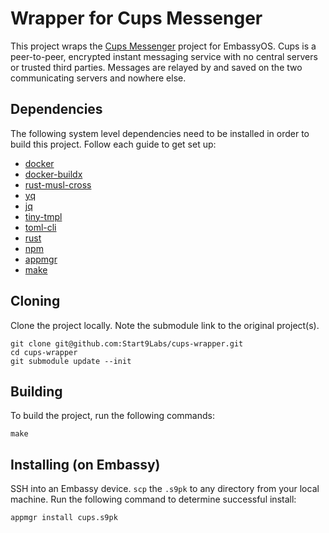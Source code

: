 # Wrapper for Cups Messenger

This project wraps the [Cups Messenger](https://github.com/Start9Labs/cups-messenger) project for EmbassyOS. Cups is a peer-to-peer, encrypted instant messaging service with no central servers or trusted third parties. Messages are relayed by and saved on the two communicating servers and nowhere else.

## Dependencies

The following system level dependencies need to be installed in order to build this project. Follow each guide to get set up:

- [docker](https://docs.docker.com/get-docker)
- [docker-buildx](https://docs.docker.com/buildx/working-with-buildx/)
- [rust-musl-cross](https://github.com/Start9Labs/rust-musl-cross)
- [yq](https://mikefarah.gitbook.io/yq)
- [jq](https://stedolan.github.io/jq/download)
- [tiny-tmpl](https://github.com/Start9Labs/templating-engine-rs)
- [toml-cli](https://github.com/gnprice/toml-cli)
- [rust](https://rustup.rs)
- [npm](https://www.npmjs.com/get-npm)
- [appmgr](https://github.com/Start9Labs/appmgr)
- [make](https://www.gnu.org/software/make/)

## Cloning

Clone the project locally. Note the submodule link to the original project(s). 

```
git clone git@github.com:Start9Labs/cups-wrapper.git
cd cups-wrapper
git submodule update --init
```

## Building

To build the project, run the following commands:

```
make
```

## Installing (on Embassy)

SSH into an Embassy device.
`scp` the `.s9pk` to any directory from your local machine.
Run the following command to determine successful install:

```
appmgr install cups.s9pk
```